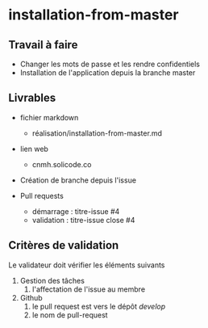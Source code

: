 # installation-from-master

## Travail à faire

- Changer les mots de passe et les rendre confidentiels
- Installation de l'application depuis la branche master

##  Livrables

- fichier markdown
  - réalisation/installation-from-master.md
- lien web
  - cnmh.solicode.co

- Création de branche depuis l'issue
- Pull requests
  - démarrage : titre-issue  #4
  - validation  : titre-issue close #4

##  Critères de validation

Le validateur doit vérifier les éléments suivants 

1. Gestion des tâches 
   1. l'affectation de l'issue au membre
2. Github
   1. le pull request est vers le dépôt *develop*
   2. le nom de pull-request
